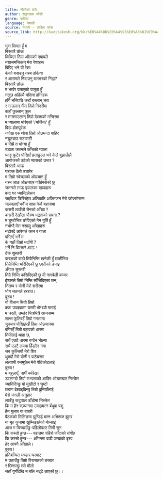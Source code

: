 ```yaml
---
title: मौलोको बलि
author: शकुन्तला जोशी
genre: कविता
language: नेपाली
source: नेपाली - कविता कोश
source_link: http://kavitakosh.org/kk/%E0%A4%B6%E0%A4%95%E0%A5%81%E0%A4%A8%E0%A5%8D%E0%A4%A4%E0%A4%B2%E0%A4%BE_%E0%A4%9C%E0%A5%8B%E0%A4%B6%E0%A5%80
---
```


भुवा सिमल हुँ म  
बिस्तारै छोऊ  
थिचिएर तिम्रा औंलाको दबाबले  
नखजमजिऊन् मेरा रेशाहरू  
बिग्रिए भने यी रेशा  
केको बनाउनु नरम तकिया  
र आरामले निदाउनु रातभरको निद्रा?  
बिस्तारै छोऊ  
म भर्खर पलाएको पालुवा हुँ  
नलुछ अहिल्यै मसिना हाँगाहरू  
हाँगै भाँचेपछि कहाँ बस्लान् चरा  
र गाउलान् गीत तिम्रो निदरीमा  
कहाँ फुल्लान् फूल  
र मग्मगाउलान् तिम्रो देवताको मन्दिरमा  
म प्यालामा भरिएको \\'भर्जिन\\' हुँ  
पिऊ होशपूर्वक  
नपोख एक थोपा तिम्रो ओठभन्दा बाहिर  
नघुट्याउ सटासटी  
म तिम्रै त भोग्या हुँ  
उठाऊ जतनले काँचको प्याला  
प्याट्ट फुटेर पोखिएँ छताछुल्ल भने केले बुझाउँछौ  
आगोजस्तै उठेको प्यासको उभार ?  
बिस्तारै आऊ  
घरक्क दैलो उघारेर  
म तिम्रो स्वेच्छाको ओछ्यान हुँ  
नरम आङ ओछ्याएर पर्खिबसेको छु  
जतनले लाऊ झ्यालका खापाहरू  
बन्द गर भ्यान्टिलेसन  
जहाँबाट छिरिरहेछ अलिकति अक्सिजन मेरो फोक्सोसम्म  
चलमलाएँ भनेँ म सास फेर्ने बहानामा  
कसरी लाउँछौ चैनको आँखा ?  
कसरी देखौला पौरुष भद्रताको सपना ?  
म घुम्टोभित्र छोपिएको मैन मूर्ति हुँ  
नभोग्दै मेरा नशालु आँखाहरू  
नटोक्दै आवेगले कान र गाला  
पग्लिएँ भनेँ म  
के गर्छौ तिम्रो मर्दांगी ?  
भनेँ नि बिस्तारै आऊ !  
टेक सुस्तरी  
करङको बाटो तिम्रैनिम्ति खनेकी हुँ छातीभित्र  
तिम्रैनिम्ति भरिदिएकी छु छातीको उचाइ  
अँगाल सुस्तरी  
तिम्रै निम्ति कसिदिएकी छु यी नागबेली कम्मर  
ईश्वरले तिम्रो निम्ति साँचिदिएका छन्  
नितम्ब र योनी मेरो शरीरमा  
भोग जतनले हररात।  
पुरुष !  
यो विधान थियो तिम्रो  
दफा उपदफामा यसरी भोग्थ्यौ मलाई  
म धरती, उम्लेर भित्रभित्रै आजसम्म  
शान्त फूलिरहेँ तिम्रो गमलामा  
चुपचाप पोखिइरहेँ तिम्रा ओछ्यानमा  
बगिरहेँ तिम्रो बहावको धारमा  
तिमीलाई थाहा छ,  
सधैं एउटै धारमा बग्दैन भोल्गा  
सधैं एउटै लयमा हिँड्दैन गंगा  
जब कुल्चियौ मेरो शिर  
थुक्यौ मेरो योनी र पाठेघरमा  
लत्यायौ रजमुछेल मेरो पेटिकोटलाई  
पुरुष !  
म बहुलाएँ, नाघेँ धर्मरेखा  
डरलाग्दो तिम्रो सभ्यताको आदिम ओडारबाट निस्केर  
च्यातिदिन्छु यो मुखौटो र घुम्टो  
छ्यांग देखाइदिन्छु तिम्रो दुनियाँलाई  
मेरो जंगली अनुहार  
लाउँछु कटुवाल डाँडोमा निस्केर  
कि म हैन रछ्यानमा उग्राइबस्न बँधुवा पशु  
हैन गुलाब या बाबरी  
बैठकको सिलिङमा झुन्डिई बस्न अभिशप्त झुमर  
या मृत कुनामा खुम्चिइरहेको बोन्साई  
आज म चिच्याउँछु-पहिलोपल्ट तिमी सुन  
कि कस्तो हुन्छ--- पहाडमा पहिरो जाँदाको संगीत  
कि कस्तो हुन्छ--- आँगनमा बाढी पस्दाको दृश्य  
हेर आफ्नै आँखाले।  
पुरुष !  
प्रतिबन्धित भण्डार घरबाट  
म उठाउँछु तिम्रो विरासतको तरबार  
र छिनाल्छु त्यो मौलो  
जहाँ युगौंदेखि म बलि चढ्दै आएकी छु।।
